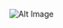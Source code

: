![Alt Image](tajamulkhann/Natural-Language-Processing/NLP%Practicals/Images/Blue%Professional%Extensive%Mind%Map%Graph.png)